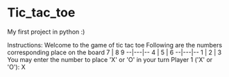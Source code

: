 # Tic_tac_toe
My first project in python :)

Instructions:
Welcome to the game of tic tac toe
Following are the numbers corresponding place on the board
7 | 8  9
--|---|--
4 | 5 | 6
--|---|--
1 | 2 | 3
You may enter the number to place 'X' or 'O' in your turn
Player 1 ('X' or 'O'): X
